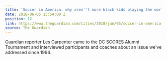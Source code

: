 ```yaml
---
title: 'Soccer in America: why aren''t more black kids playing the world''s game?'
date: 2018-06-05 15:54:00 Z
position: 12
link: https://www.theguardian.com/cities/2018/jun/05/soccer-in-america-why-arent-more-black-kids-playing-the-worlds-game?utm_source=dlvr.it&utm_medium=twitter
source: The Guardian
---
```


Guardian reporter Les Carpenter came to the DC SCORES Alumni Tournament and interviewed participants and coaches about an issue we've addressed since 1994. 